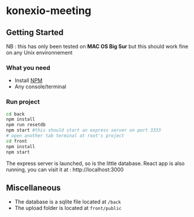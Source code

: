 # konexio-meeting

## Getting Started
NB : this has only been tested on **MAC OS Big Sur** but this should work fine on any Unix environnement
### What you need 

- Install [NPM](https://www.npmjs.com)
- Any console/terminal

### Run project

```bash 
cd back
npm install
npm run resetdb
npm start #this should start an express server on port 3333
# open another tab terminal at root's project
cd front
npm install
npm start
```

The express server is launched, so is the little database.
React app is also running, you can visit it at : http://localhost:3000


## Miscellaneous

- The database is a sqlite file located at `/back`
- The upload folder is located at `front/public`